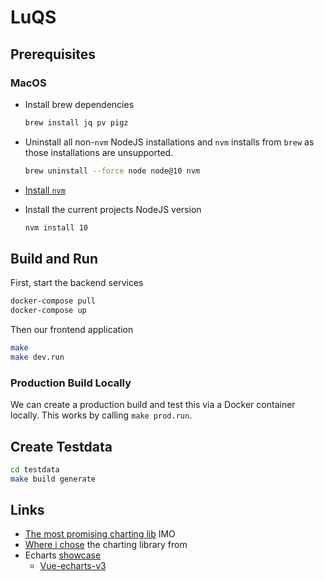 # LuQS

## Prerequisites

### MacOS

* Install brew dependencies

  ```bash
  brew install jq pv pigz
  ```

* Uninstall all non-`nvm` NodeJS installations and `nvm` installs from `brew` as those installations
  are unsupported.

  ```bash
  brew uninstall --force node node@10 nvm
  ```

* [Install `nvm`](https://github.com/creationix/nvm#install-script)

* Install the current projects NodeJS version

  ```bash
  nvm install 10
  ```

## Build and Run

First, start the backend services

```bash
docker-compose pull
docker-compose up
```

Then our frontend application

```bash
make 
make dev.run
```

### Production Build Locally

We can create a production build and test this via a Docker container locally. This 
works by calling `make prod.run`.

## Create Testdata

```bash
cd testdata
make build generate 
```

## Links

- [The most promising charting lib](https://github.com/apache/incubator-echarts) IMO
- [Where i chose](https://github.com/vuejs/awesome-vue#charts) the charting library from
- Echarts [showcase](https://ecomfe.github.io/echarts-examples/public/index.html)
  - [Vue-echarts-v3](https://github.com/xlsdg/vue-echarts-v3)
